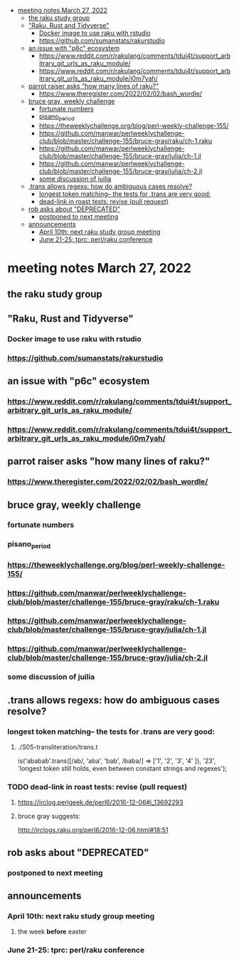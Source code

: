 - [meeting notes March 27, 2022](#orgecb4be1)
  - [the raku study group](#org78160c3)
  - ["Raku, Rust and Tidyverse"](#orgf9f75db)
    - [Docker image to use raku with rstudio](#org70ebe2f)
    - [<https://github.com/sumanstats/rakurstudio>](#orga4d3396)
  - [an issue with "p6c" ecosystem](#org32fa52c)
    - [<https://www.reddit.com/r/rakulang/comments/tdui4t/support_arbitrary_git_urls_as_raku_module/>](#org0c76ebf)
    - [<https://www.reddit.com/r/rakulang/comments/tdui4t/support_arbitrary_git_urls_as_raku_module/i0m7yah/>](#org9b2fb76)
  - [parrot raiser asks "how many lines of raku?"](#orge076992)
    - [<https://www.theregister.com/2022/02/02/bash_wordle/>](#org51df63f)
  - [bruce gray, weekly challenge](#orge953292)
    - [fortunate numbers](#org67ab9bb)
    - [pisano<sub>period</sub>](#org4e7b109)
    - [<https://theweeklychallenge.org/blog/perl-weekly-challenge-155/>](#org543df32)
    - [<https://github.com/manwar/perlweeklychallenge-club/blob/master/challenge-155/bruce-gray/raku/ch-1.raku>](#org06d7248)
    - [<https://github.com/manwar/perlweeklychallenge-club/blob/master/challenge-155/bruce-gray/julia/ch-1.jl>](#orgad65fa3)
    - [<https://github.com/manwar/perlweeklychallenge-club/blob/master/challenge-155/bruce-gray/julia/ch-2.jl>](#org8966296)
    - [some discussion of juilia](#orgcf2eced)
  - [.trans allows regexs: how do ambiguous cases resolve?](#org2dae967)
    - [longest token matching&#x2013; the tests for .trans are very good:](#org0740dd0)
    - [dead-link in roast tests: revise (pull request)](#orgd71de1b)
  - [rob asks about "DEPRECATED"](#org0d5ee44)
    - [postponed to next meeting](#orgdefb3fa)
  - [announcements](#org4ce475d)
    - [April 10th: next raku study group meeting](#orgfd8c621)
    - [June 21-25: tprc: perl/raku conference](#org1c4edf5)


<a id="orgecb4be1"></a>

# meeting notes March 27, 2022


<a id="org78160c3"></a>

## the raku study group


<a id="orgf9f75db"></a>

## "Raku, Rust and Tidyverse"


<a id="org70ebe2f"></a>

### Docker image to use raku with rstudio


<a id="orga4d3396"></a>

### <https://github.com/sumanstats/rakurstudio>


<a id="org32fa52c"></a>

## an issue with "p6c" ecosystem


<a id="org0c76ebf"></a>

### <https://www.reddit.com/r/rakulang/comments/tdui4t/support_arbitrary_git_urls_as_raku_module/>


<a id="org9b2fb76"></a>

### <https://www.reddit.com/r/rakulang/comments/tdui4t/support_arbitrary_git_urls_as_raku_module/i0m7yah/>


<a id="orge076992"></a>

## parrot raiser asks "how many lines of raku?"


<a id="org51df63f"></a>

### <https://www.theregister.com/2022/02/02/bash_wordle/>


<a id="orge953292"></a>

## bruce gray, weekly challenge


<a id="org67ab9bb"></a>

### fortunate numbers


<a id="org4e7b109"></a>

### pisano<sub>period</sub>


<a id="org543df32"></a>

### <https://theweeklychallenge.org/blog/perl-weekly-challenge-155/>


<a id="org06d7248"></a>

### <https://github.com/manwar/perlweeklychallenge-club/blob/master/challenge-155/bruce-gray/raku/ch-1.raku>


<a id="orgad65fa3"></a>

### <https://github.com/manwar/perlweeklychallenge-club/blob/master/challenge-155/bruce-gray/julia/ch-1.jl>


<a id="org8966296"></a>

### <https://github.com/manwar/perlweeklychallenge-club/blob/master/challenge-155/bruce-gray/julia/ch-2.jl>


<a id="orgcf2eced"></a>

### some discussion of juilia


<a id="org2dae967"></a>

## .trans allows regexs: how do ambiguous cases resolve?


<a id="org0740dd0"></a>

### longest token matching&#x2013; the tests for .trans are very good:

1.  ./S05-transliteration/trans.t

    is('ababab'.trans([/ab/, 'aba', 'bab', /baba/] => ['1', '2', '3', '4' ]), '23', 'longest token still holds, even between constant strings and regexes');


<a id="orgd71de1b"></a>

### TODO dead-link in roast tests: revise (pull request)

1.  <https://irclog.perlgeek.de/perl6/2016-12-06#i_13692293>

2.  bruce gray suggests:

    <http://irclogs.raku.org/perl6/2016-12-06.html#18:51>


<a id="org0d5ee44"></a>

## rob asks about "DEPRECATED"


<a id="orgdefb3fa"></a>

### postponed to next meeting


<a id="org4ce475d"></a>

## announcements


<a id="orgfd8c621"></a>

### April 10th: next raku study group meeting

1.  the week **before** easter


<a id="org1c4edf5"></a>

### June 21-25: tprc: perl/raku conference
